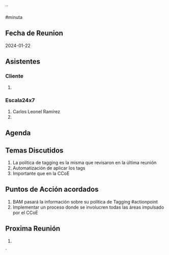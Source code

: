 ``

#minuta
## Fecha de Reunion
2024-01-22

## Asistentes

### Cliente
1. 
### Escala24x7
1. Carlos Leonel Ramírez
2. 

## Agenda

## Temas Discutidos
1. La política de tagging es la misma que revisaron en la última reunión
2. Automatización de aplicar los tags
3. Importante que en la CCoE

## Puntos de Acción acordados
1. BAM pasará la información sobre su política de Tagging #actionpoint 
2. Implementar un proceso donde se involucren todas las áreas impulsado por el CCoE


## Proxima Reunión
1.  

`